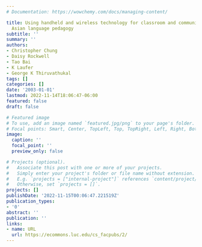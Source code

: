 ```yaml
---
# Documentation: https://wowchemy.com/docs/managing-content/

title: Using handheld and wireless technology for classroom and community-based South
  Asian language pedagogy
subtitle: ''
summary: ''
authors:
- Christopher Chung
- Daisy Rockwell
- Tao Bai
- K Laufer
- George K Thiruvathukal
tags: []
categories: []
date: '2003-01-01'
lastmod: 2022-11-14T18:06:47-06:00
featured: false
draft: false

# Featured image
# To use, add an image named `featured.jpg/png` to your page's folder.
# Focal points: Smart, Center, TopLeft, Top, TopRight, Left, Right, BottomLeft, Bottom, BottomRight.
image:
  caption: ''
  focal_point: ''
  preview_only: false

# Projects (optional).
#   Associate this post with one or more of your projects.
#   Simply enter your project's folder or file name without extension.
#   E.g. `projects = ["internal-project"]` references `content/project/deep-learning/index.md`.
#   Otherwise, set `projects = []`.
projects: []
publishDate: '2022-11-15T00:06:47.221519Z'
publication_types:
- '0'
abstract: ''
publication: ''
links:
- name: URL
  url: https://ecommons.luc.edu/cs_facpubs/2/
---
```

